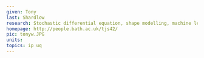 ```yaml
---
given: Tony
last: Shardlow
research: Stochastic differential equation, shape modelling, machine learning
homepage: http://people.bath.ac.uk/tjs42/
pic: tonyw.JPG
units: 
topics: ip uq
---
```

